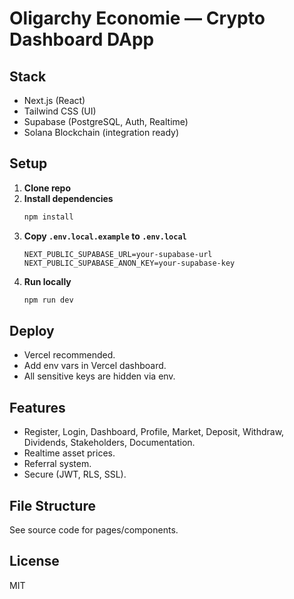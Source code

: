 # Oligarchy Economie — Crypto Dashboard DApp

## Stack
- Next.js (React)
- Tailwind CSS (UI)
- Supabase (PostgreSQL, Auth, Realtime)
- Solana Blockchain (integration ready)

## Setup

1. **Clone repo**
2. **Install dependencies**
   ```bash
   npm install
   ```
3. **Copy `.env.local.example` to `.env.local`**
   ```
   NEXT_PUBLIC_SUPABASE_URL=your-supabase-url
   NEXT_PUBLIC_SUPABASE_ANON_KEY=your-supabase-key
   ```
4. **Run locally**
   ```bash
   npm run dev
   ```

## Deploy
- Vercel recommended.
- Add env vars in Vercel dashboard.
- All sensitive keys are hidden via env.

## Features
- Register, Login, Dashboard, Profile, Market, Deposit, Withdraw, Dividends, Stakeholders, Documentation.
- Realtime asset prices.
- Referral system.
- Secure (JWT, RLS, SSL).

## File Structure
See source code for pages/components.

## License
MIT
